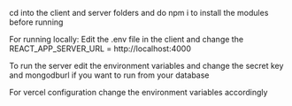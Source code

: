 cd into the client and server folders and do 
npm i to install the modules before running

For running locally:
Edit the .env file in the client and change the REACT_APP_SERVER_URL = http://localhost:4000

To run the server edit the environment variables and change the secret key and mongodburl if you want to run from your database

For vercel configuration change the environment variables accordingly

